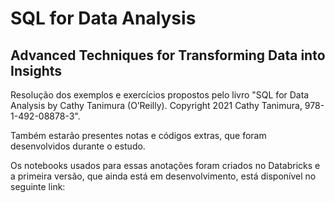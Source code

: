 # SQL for Data Analysis
## Advanced Techniques for Transforming Data into Insights

Resolução dos exemplos e exercícios propostos pelo livro "SQL for Data Analysis by Cathy Tanimura (O’Reilly). Copyright 2021 Cathy Tanimura, 978-1-492-08878-3".

Também estarão presentes notas e códigos extras, que foram desenvolvidos durante o estudo.

Os notebooks usados para essas anotações foram criados no Databricks e a primeira versão, que ainda está em desenvolvimento, está disponível no seguinte link:

<link>
